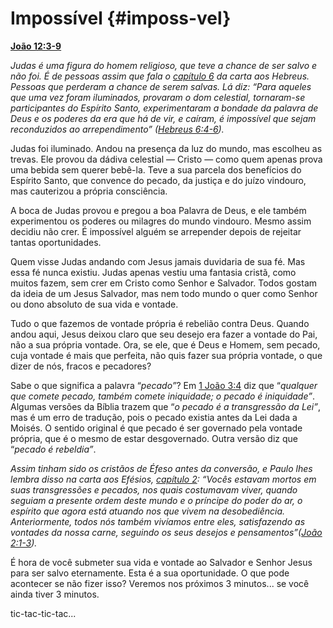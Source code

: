 # Impossível {#imposs-vel}

[**João 12:3-9**](http://bibliaonline.com.br/acf/jo/12/3-9)

_Judas é uma figura do homem religioso, que teve a chance de ser salvo e não foi. É de pessoas assim que fala o_ [_capítulo 6_](http://bibliaonline.com.br/acf/hb/6) _da carta aos Hebreus. Pessoas que perderam a chance de serem salvas. Lá diz: “Para aqueles que uma vez foram iluminados, provaram o dom celestial, tornaram-se participantes do Espírito Santo, experimentaram a bondade da palavra de Deus e os poderes da era que há de vir, e caíram, é impossível que sejam reconduzidos ao arrependimento” (_[_Hebreus 6:4-6_](http://bibliaonline.com.br/acf/hb/6/4-6)_)._

Judas foi iluminado. Andou na presença da luz do mundo, mas escolheu as trevas. Ele provou da dádiva celestial — Cristo — como quem apenas prova uma bebida sem querer bebê-la. Teve a sua parcela dos benefícios do Espírito Santo, que convence do pecado, da justiça e do juízo vindouro, mas cauterizou a própria consciência.

A boca de Judas provou e pregou a boa Palavra de Deus, e ele também experimentou os poderes ou milagres do mundo vindouro. Mesmo assim decidiu não crer. É impossível alguém se arrepender depois de rejeitar tantas oportunidades.

Quem visse Judas andando com Jesus jamais duvidaria de sua fé. Mas essa fé nunca existiu. Judas apenas vestiu uma fantasia cristã, como muitos fazem, sem crer em Cristo como Senhor e Salvador. Todos gostam da ideia de um Jesus Salvador, mas nem todo mundo o quer como Senhor ou dono absoluto de sua vida e vontade.

Tudo o que fazemos de vontade própria é rebelião contra Deus. Quando andou aqui, Jesus deixou claro que seu desejo era fazer a vontade do Pai, não a sua própria vontade. Ora, se ele, que é Deus e Homem, sem pecado, cuja vontade é mais que perfeita, não quis fazer sua própria vontade, o que dizer de nós, fracos e pecadores?

Sabe o que significa a palavra “_pecado”_? Em [1 João 3:4](http://bibliaonline.com.br/acf/1jo/3/4) diz que “_qualquer que comete pecado, também comete iniquidade; o pecado é iniquidade”_. Algumas versões da Bíblia trazem que “_o pecado é a transgressão da Lei”_, mas é um erro de tradução, pois o pecado existia antes da Lei dada a Moisés. O sentido original é que pecado é ser governado pela vontade própria, que é o mesmo de estar desgovernado. Outra versão diz que “_pecado é rebeldia”_.

_Assim tinham sido os cristãos de Éfeso antes da conversão, e Paulo lhes lembra disso na carta aos Efésios,_ [_capítulo 2_](http://bibliaonline.com.br/acf/ef/2)_: “Vocês estavam mortos em suas transgressões e pecados, nos quais costumavam viver, quando seguiam a presente ordem deste mundo e o príncipe do poder do ar, o espírito que agora está atuando nos que vivem na desobediência. Anteriormente, todos nós também vivíamos entre eles, satisfazendo as vontades da nossa carne, seguindo os seus desejos e pensamentos”(_[_João 2:1-3_](http://bibliaonline.com.br/acf/jo/2/1-3)_)._

É hora de você submeter sua vida e vontade ao Salvador e Senhor Jesus para ser salvo eternamente. Esta é a sua oportunidade. O que pode acontecer se não fizer isso? Veremos nos próximos 3 minutos... se você ainda tiver 3 minutos.

tic-tac-tic-tac...